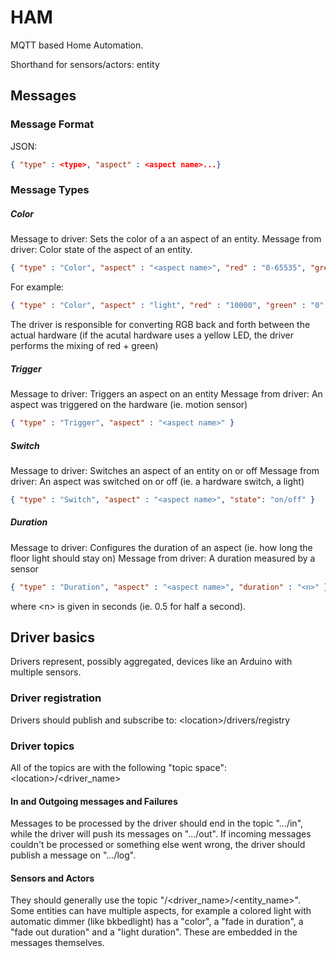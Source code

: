 # HAM

MQTT based Home Automation.

Shorthand for sensors/actors: entity

## Messages

### Message Format
JSON:
```json
{ "type" : <type>, "aspect" : <aspect name>...}
```
### Message Types

##### Color
Message to driver: Sets the color of a an aspect of an entity.
Message from driver: Color state of the aspect of an entity.
```json
{ "type" : "Color", "aspect" : "<aspect name>", "red" : "0-65535", "green" : "0-65535", "blue" : "0-65535" }
```

For example:
```json
{ "type" : "Color", "aspect" : "light", "red" : "10000", "green" : "0", blue : "0" }
```

The driver is responsible for converting RGB back and forth between the actual hardware (if the acutal hardware uses a yellow LED, the driver performs the mixing of red + green)

##### Trigger
Message to driver: Triggers an aspect on an entity
Message from driver: An aspect was triggered on the hardware (ie. motion sensor)
```json
{ "type" : "Trigger", "aspect" : "<aspect name>" }
```

##### Switch
Message to driver: Switches an aspect of an entity on or off
Message from driver: An aspect was switched on or off (ie. a hardware switch, a light)
```json
{ "type" : "Switch", "aspect" : "<aspect name>", "state": "on/off" }
```

##### Duration
Message to driver: Configures the duration of an aspect (ie. how long the floor light should stay on)
Message from driver: A duration measured by a sensor
```json
{ "type" : "Duration", "aspect" : "<aspect name>", "duration" : "<n>" }
```
where \<n\> is given in seconds (ie. 0.5 for half a second).

## Driver basics
Drivers represent, possibly aggregated, devices like an Arduino with multiple sensors.

### Driver registration
Drivers should publish and subscribe to:
\<location\>/drivers/registry

### Driver topics
All of the topics are with the following "topic space":
\<location\>/\<driver_name\>

#### In and Outgoing messages and Failures
Messages to be processed by the driver should end in the topic ".../in", while the driver will push its messages on ".../out". If incoming messages couldn't be processed or something else went wrong, the driver should publish a message on ".../log".

#### Sensors and Actors
They should generally use the topic "<location>/<driver_name>/<entity_name>". Some entities can have multiple aspects, for example a colored light with automatic dimmer (like bkbedlight) has a "color", a "fade in duration", a "fade out duration" and a "light duration". These are embedded in the messages themselves.
